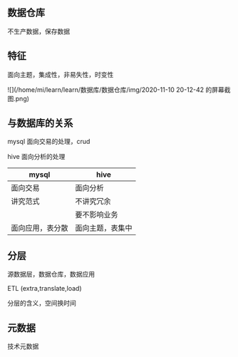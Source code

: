 ## 数据仓库

不生产数据，保存数据



## 特征

面向主题，集成性，非易失性，时变性

![](/home/mi/learn/learn/数据库/数据仓库/img/2020-11-10 20-12-42 的屏幕截图.png)





## 与数据库的关系

mysql 面向交易的处理，crud

hive 面向分析的处理

| mysql            | hive             |
| ---------------- | ---------------- |
| 面向交易         | 面向分析         |
| 讲究范式         | 不讲究冗余       |
|                  | 要不影响业务     |
| 面向应用，表分散 | 面向主题，表集中 |



## 分层

源数据层，数据仓库，数据应用

ETL (extra,translate,load)

分层的含义，空间换时间



## 元数据

技术元数据
